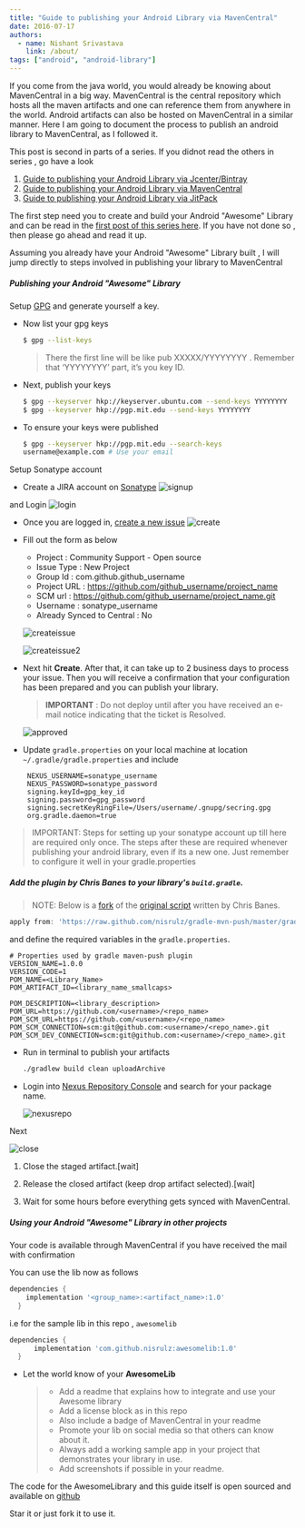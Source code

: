 ```yaml
---
title: "Guide to publishing your Android Library via MavenCentral"
date: 2016-07-17
authors:
  - name: Nishant Srivastava
    link: /about/
tags: ["android", "android-library"]
---
```


If you come from the java world, you would already be knowing about MavenCentral in a big way. MavenCentral is the central repository which hosts all the maven artifacts and one can reference them from anywhere in the world. Android artifacts can also be hosted on MavenCentral in a similar manner. Here I am going to document the process to publish an android library to MavenCentral, as I followed it.

This post is second in parts of a series. If you didnot read the others in series , go have a look

1. [Guide to publishing your Android Library via Jcenter/Bintray](/blog/publish-your-android-library-via-jcenter/)
2. [Guide to publishing your Android Library via MavenCentral](#)
3. [Guide to publishing your Android Library via JitPack](/blog/publish-your-android-library-via-jitpack/)

The first step need you to create and build your Android "Awesome" Library and can be read in the [first post of this series here](/publish-your-android-library-via-jcenter/). If you have not done so , then please go ahead and read it up.

Assuming you already have your Android "Awesome" Library built , I will jump directly to steps involved in publishing your library to MavenCentral

##### Publishing your Android "Awesome" Library

Setup [GPG](http://blog.ghostinthemachines.com/2015/03/01/how-to-use-gpg-command-line/) and generate yourself a key.

- Now list your gpg keys

  ```bash
  $ gpg --list-keys
  ```

  > There the first line will be like pub XXXXX/YYYYYYYY <date>. Remember that ‘YYYYYYYY’ part, it’s you key ID.

- Next, publish your keys

  ```bash
  $ gpg --keyserver hkp://keyserver.ubuntu.com --send-keys YYYYYYYY
  $ gpg --keyserver hkp://pgp.mit.edu --send-keys YYYYYYYY
  ```

- To ensure your keys were published

  ```bash
  $ gpg --keyserver hkp://pgp.mit.edu --search-keys
  username@example.com # Use your email
  ```

Setup Sonatype account

- Create a JIRA account on [Sonatype](https://issues.sonatype.org/secure/Signup!default.jspa)
  ![signup](img/uploadtomaven/signup.jpeg)

and Login
![login](img/uploadtomaven/login.jpeg)

- Once you are logged in, [create a new issue](https://issues.sonatype.org/secure/CreateIssue.jspa?issuetype=21&pid=10134)
  ![create](img/uploadtomaven/create.jpeg)

- Fill out the form as below

  - Project : Community Support - Open source
  - Issue Type : New Project
  - Group Id : com.github.github_username
  - Project URL : https://github.com/github_username/project_name
  - SCM url : https://github.com/github_username/project_name.git
  - Username : sonatype_username
  - Already Synced to Central : No

  ![createissue](img/uploadtomaven/createissue.jpeg)

  ![createissue2](img/uploadtomaven/createissue2.jpeg)

- Next hit **Create**. After that, it can take up to 2 business days to process your issue. Then you will receive a confirmation that your configuration has been prepared and you can publish your library.

  > **IMPORTANT** : Do not deploy until after you have received an e-mail notice indicating that the ticket is Resolved.

  ![approved](img/uploadtomaven/approved.jpeg)

- Update `gradle.properties` on your local machine at location `~/.gradle/gradle.properties` and include

  ```
   NEXUS_USERNAME=sonatype_username
   NEXUS_PASSWORD=sonatype_password
   signing.keyId=gpg_key_id
   signing.password=gpg_password
   signing.secretKeyRingFile=/Users/username/.gnupg/secring.gpg
   org.gradle.daemon=true
  ```

> IMPORTANT: Steps for setting up your sonatype account up till here are required only once. The steps after these are required whenever publishing your android library, even if its a new one. Just remember to configure it well in your gradle.properties

##### Add the plugin by Chris Banes to your library's `build.gradle`.

> NOTE: Below is a [fork](https://github.com/nisrulz/gradle-mvn-push) of the [original script](https://github.com/chrisbanes/gradle-mvn-push) written by Chris Banes.

```gradle
apply from: 'https://raw.github.com/nisrulz/gradle-mvn-push/master/gradle-mvn-push.gradle'
```

and define the required variables in the `gradle.properties`.

```
# Properties used by gradle maven-push plugin
VERSION_NAME=1.0.0
VERSION_CODE=1
POM_NAME=<Library_Name>
POM_ARTIFACT_ID=<library_name_smallcaps>

POM_DESCRIPTION=<library_description>
POM_URL=https://github.com/<username>/<repo_name>
POM_SCM_URL=https://github.com/<username>/<repo_name>
POM_SCM_CONNECTION=scm:git@github.com:<username>/<repo_name>.git
POM_SCM_DEV_CONNECTION=scm:git@github.com:<username>/<repo_name>.git
```

- Run in terminal to publish your artifacts

  ```bash
  ./gradlew build clean uploadArchive
  ```

- Login into [Nexus Repository Console](https://oss.sonatype.org/#stagingRepositories) and search for your package name.

  ![nexusrepo](img/uploadtomaven/nexusrepo.jpeg)

Next

![close](img/uploadtomaven/close.jpeg)

1. Close the staged artifact.[wait]

1. Release the closed artifact (keep drop artifact selected).[wait]

1. Wait for some hours before everything gets synced with MavenCentral.

##### Using your Android "Awesome" Library in other projects

Your code is available through MavenCentral if you have received the mail with confirmation

You can use the lib now as follows

```gradle
dependencies {
    implementation '<group_name>:<artifact_name>:1.0'
  }
```

i.e for the sample lib in this repo , `awesomelib`

```gradle
dependencies {
      implementation 'com.github.nisrulz:awesomelib:1.0'
  }
```

- Let the world know of your **AwesomeLib**

  > - Add a readme that explains how to integrate and use your Awesome library
  > - Add a license block as in this repo
  > - Also include a badge of MavenCentral in your readme
  > - Promote your lib on social media so that others can know about it.
  > - Always add a working sample app in your project that demonstrates your library in use.
  > - Add screenshots if possible in your readme.

The code for the AwesomeLibrary and this guide itself is open sourced and available on [github](https://github.com/nisrulz/UploadToMavenCentral)

Star it or just fork it to use it.
